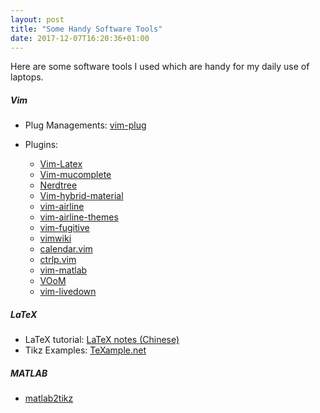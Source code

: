 ```yaml
---
layout: post
title: "Some Handy Software Tools"
date: 2017-12-07T16:20:36+01:00
---
```

Here are some software tools I used which are handy for my daily use of laptops.
<!--more-->
##### Vim 

* Plug Managements: [vim-plug](https://github.com/junegunn/vim-plug)

* Plugins: 
	* [Vim-Latex](https://github.com/vim-latex/vim-latex)
	* [Vim-mucomplete](https://github.com/lifepillar/vim-mucomplete)
	* [Nerdtree](https://github.com/scrooloose/nerdtree)
	* [Vim-hybrid-material](https://github.com/kristijanhusak/vim-hybrid-material)
	* [vim-airline](https://github.com/vim-airline/vim-airline)
	* [vim-airline-themes](https://github.com/vim-airline/vim-airline-themes)
	* [vim-fugitive](https://github.com/tpope/vim-fugitive)
	* [vimwiki](https://github.com/vimwiki/vimwiki)
	* [calendar.vim](https://github.com/itchyny/calendar.vim)
	* [ctrlp.vim](https://github.com/ctrlpvim/ctrlp.vim)
	* [vim-matlab](https://github.com/lazywei/vim-matlab)
	* [VOoM](https://github.com/vim-voom/VOoM)
	* [vim-livedown](https://github.com/shime/vim-livedown)

##### LaTeX

* LaTeX tutorial: [LaTeX notes (Chinese)](http://dralpha.altervista.org/zh/tech/lnotes2.pdf)
* Tikz Examples: [TeXample.net](http://www.texample.net)

##### MATLAB 

* [matlab2tikz](https://github.com/matlab2tikz/matlab2tikz)
